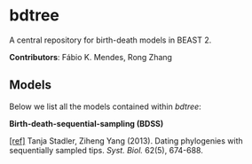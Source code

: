 # bdtree

A central repository for birth-death models in BEAST 2.

**Contributors**:   Fábio K. Mendes, Rong Zhang

## Models

Below we list all the models contained within *bdtree*:

**Birth-death-sequential-sampling (BDSS)**

[[ref]](https://academic.oup.com/sysbio/article/62/5/674/1684217) Tanja Stadler, Ziheng Yang (2013). Dating phylogenies with sequentially sampled tips. *Syst. Biol.* 62(5), 674-688.
